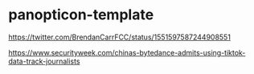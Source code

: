 # panopticon-template

https://twitter.com/BrendanCarrFCC/status/1551597587244908551

https://www.securityweek.com/chinas-bytedance-admits-using-tiktok-data-track-journalists
